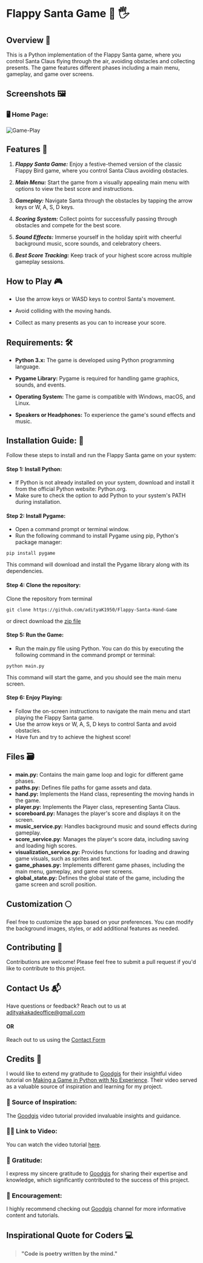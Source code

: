 # Flappy Santa Game 🎅 🖐️

## Overview 🌠
This is a Python implementation of the Flappy Santa game, where you control Santa Claus flying through the air, avoiding obstacles and collecting presents. The game features different phases including a main menu, gameplay, and game over screens.

## Screenshots 🖼️

### 🖥️ Home Page: 
![Game-Play](https://img.itch.zone/aW1hZ2UvMTgyNzExMi8xMDcyNTIzOS5naWY=/347x500/1OA7GI.gif)


## Features 🌟

1. ***Flappy Santa Game:*** Enjoy a festive-themed version of the classic Flappy Bird game, where you control Santa Claus avoiding obstacles.

2. ***Main Menu:*** Start the game from a visually appealing main menu with options to view the best score and instructions.

3. ***Gameplay:*** Navigate Santa through the obstacles by tapping the arrow keys or W, A, S, D keys.

4. ***Scoring System:*** Collect points for successfully passing through obstacles and compete for the best score.

5. ***Sound Effects:*** Immerse yourself in the holiday spirit with cheerful background music, score sounds, and celebratory cheers.

6. ***Best Score Tracking:*** Keep track of your highest score across multiple gameplay sessions.

## How to Play 🎮

- Use the arrow keys or WASD keys to control Santa's movement.

- Avoid colliding with the moving hands.

- Collect as many presents as you can to increase your score.

## Requirements: 🛠️

- **Python 3.x:** The game is developed using Python programming language.

- **Pygame Library:** Pygame is required for handling game graphics, sounds, and events.

- **Operating System:** The game is compatible with Windows, macOS, and Linux.

- **Speakers or Headphones:** To experience the game's sound effects and music.


## Installation Guide: 🚀

Follow these steps to install and run the Flappy Santa game on your system:

#### Step 1: Install Python:

- If Python is not already installed on your system, download and install it from the official Python website: Python.org.
- Make sure to check the option to add Python to your system's PATH during installation.

#### Step 2: Install Pygame:

- Open a command prompt or terminal window.
- Run the following command to install Pygame using pip, Python's package manager:
```
pip install pygame
```
This command will download and install the Pygame library along with its dependencies.

#### Step 4: Clone the repository:
Clone the repository from terminal
```
git clone https://github.com/adityaK1950/Flappy-Santa-Hand-Game
```
or direct download the [zip file](https://github.com/adityaK1950/Flappy-Santa-Hand-Game)

#### Step 5: Run the Game:

- Run the main.py file using Python. You can do this by executing the following command in the command prompt or terminal:
```
python main.py
```
This command will start the game, and you should see the main menu screen.

#### Step 6: Enjoy Playing:

- Follow the on-screen instructions to navigate the main menu and start playing the Flappy Santa game.
- Use the arrow keys or W, A, S, D keys to control Santa and avoid obstacles.
- Have fun and try to achieve the highest score!

## Files 🗃️
- **main.py:** Contains the main game loop and logic for different game phases.
- **paths.py:** Defines file paths for game assets and data.
- **hand.py:** Implements the Hand class, representing the moving hands in the game.
- **player.py:** Implements the Player class, representing Santa Claus.
- **scoreboard.py:** Manages the player's score and displays it on the screen.
- **music_service.py:** Handles background music and sound effects during gameplay.
- **score_service.py:** Manages the player's score data, including saving and loading high scores.
- **visualization_service.py:** Provides functions for loading and drawing game visuals, such as sprites and text.
- **game_phases.py:** Implements different game phases, including the main menu, gameplay, and game over screens.
- **global_state.py:** Defines the global state of the game, including the game screen and scroll position.

## Customization 🌕
Feel free to customize the app based on your preferences. You can modify the background images, styles, or add additional features as needed.

## Contributing 🤝
Contributions are welcome! Please feel free to submit a pull request if you'd like to contribute to this project.

## Contact Us 📬
Have questions or feedback? Reach out to us at adityakakadeoffice@gmail.com
#### OR
Reach out to us using the [Contact Form](https://forms.gle/cEcJ9uEiz1XVbsuw8)

## Credits 🙌
I would like to extend my gratitude to [Goodgis](https://www.youtube.com/@Goodgis) for their insightful video tutorial on [Making a Game in Python with No Experience](https://youtu.be/H09PmP5tsy8?si=9X-OfBdWlrC1TVXw). Their video served as a valuable source of inspiration and learning for my project.

### 🎯 Source of Inspiration:
The [Goodgis](https://www.youtube.com/@Goodgis) video tutorial provided invaluable insights and guidance.

### 🔗‍💥 Link to Video:
You can watch the video tutorial [here](https://youtu.be/H09PmP5tsy8?si=9X-OfBdWlrC1TVXw).

### 🙏 Gratitude:
I express my sincere gratitude to [Goodgis](https://www.youtube.com/@Goodgis) for sharing their expertise and knowledge, which significantly contributed to the success of this project.

### 💪 Encouragement:
I highly recommend checking out [Goodgis](https://www.youtube.com/@Goodgis) channel for more informative content and tutorials.


## Inspirational Quote for Coders 💻
> #### "Code is poetry written by the mind."
